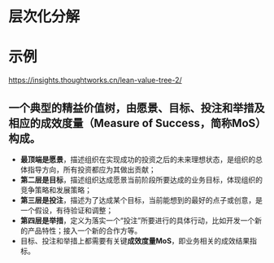 # 层次化分解

# 示例

https://insights.thoughtworks.cn/lean-value-tree-2/

一个典型的精益价值树，由**愿景、目标、投注和举措**及相应的**成效度量**（Measure of Success，简称MoS）构成。
- 
- **最顶端是愿景**，描述组织在实现成功的投资之后的未来理想状态，是组织的总体指导方向，所有投资都应为其做出贡献；
- **第二层是目标**，描述组织达成愿景当前阶段所要达成的业务目标，体现组织的竞争策略和发展策略；
- **第三层是投注**，描述为了达成某个目标，当前能想到的最好的点子或创意，是一个假设，有待验证和调整；
- **第四层是举措**，定义为落实一个“投注”所要进行的具体行动，比如开发一个新的产品特性；接入一个新的合作方等。
- 目标、投注和举措上都需要有关键**成效度量MoS**，即业务相关的成效结果指标。


